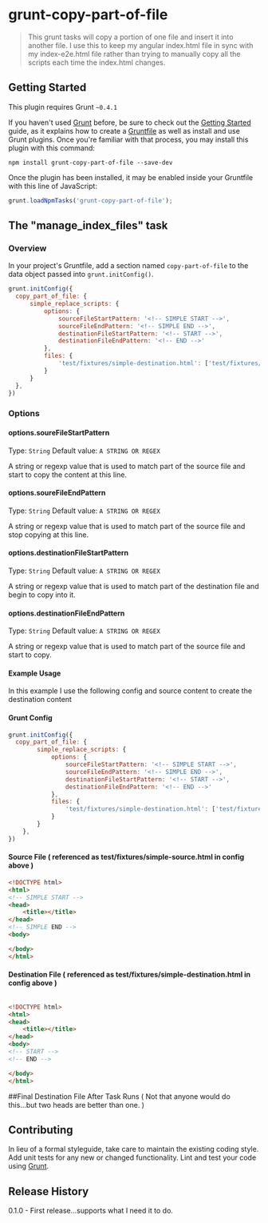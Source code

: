 # grunt-copy-part-of-file

> This grunt tasks will copy a portion of one file and insert it into another file. I use this to keep my angular index.html file in sync with my index-e2e.html file rather than trying to manually copy all the scripts each time the index.html changes.

## Getting Started
This plugin requires Grunt `~0.4.1`

If you haven't used [Grunt](http://gruntjs.com/) before, be sure to check out the [Getting Started](http://gruntjs.com/getting-started) guide, as it explains how to create a [Gruntfile](http://gruntjs.com/sample-gruntfile) as well as install and use Grunt plugins. Once you're familiar with that process, you may install this plugin with this command:

```shell
npm install grunt-copy-part-of-file --save-dev
```

Once the plugin has been installed, it may be enabled inside your Gruntfile with this line of JavaScript:

```js
grunt.loadNpmTasks('grunt-copy-part-of-file');
```

## The "manage_index_files" task

### Overview
In your project's Gruntfile, add a section named `copy-part-of-file` to the data object passed into `grunt.initConfig()`.

```js
grunt.initConfig({
  copy_part_of_file: {
      simple_replace_scripts: {
          options: {
              sourceFileStartPattern: '<!-- SIMPLE START -->',
              sourceFileEndPattern: '<!-- SIMPLE END -->',
              destinationFileStartPattern: '<!-- START -->',
              destinationFileEndPattern: '<!-- END -->'
          },
          files: {
              'test/fixtures/simple-destination.html': ['test/fixtures/simple-source.html']
          }
      }
  },
})
```

### Options

#### options.soureFileStartPattern
Type: `String`
Default value: `A STRING OR REGEX`

A string or regexp value that is used to match part of the source file and start to copy the content at this line.

#### options.soureFileEndPattern
Type: `String`
Default value: `A STRING OR REGEX`

A string or regexp value that is used to match part of the source file and stop copying at this line.

#### options.destinationFileStartPattern
Type: `String`
Default value: `A STRING OR REGEX`

A string or regexp value that is used to match part of the destination file and begin to copy into it.

#### options.destinationFileEndPattern
Type: `String`
Default value: `A STRING OR REGEX`

A string or regexp value that is used to match part of the source file and start to copy.

#### Example Usage
In this example I use the following config and source content to create the destination content

#### Grunt Config
```js
grunt.initConfig({
  copy_part_of_file: {
        simple_replace_scripts: {
            options: {
                sourceFileStartPattern: '<!-- SIMPLE START -->',
                sourceFileEndPattern: '<!-- SIMPLE END -->',
                destinationFileStartPattern: '<!-- START -->',
                destinationFileEndPattern: '<!-- END -->'
            },
            files: {
                'test/fixtures/simple-destination.html': ['test/fixtures/simple-source.html']
            }
        }
    },
})
```

#### Source File ( referenced as test/fixtures/simple-source.html in config above )
```html
<!DOCTYPE html>
<html>
<!-- SIMPLE START -->
<head>
    <title></title>
</head>
<!-- SIMPLE END -->
<body>

</body>
</html>
```

#### Destination File ( referenced as test/fixtures/simple-destination.html in config above )
```html

<!DOCTYPE html>
<html>
<head>
    <title></title>
</head>
<body>
<!-- START -->
<!-- END -->

</body>
</html>

```

##Final Destination File After Task Runs ( Not that anyone would do this...but two heads are better than one. )
<!DOCTYPE html>
<html>
<head>
    <title></title>
</head>
<body>
<!-- START -->
<head>
    <title></title>
</head>
<!-- END -->

</body>
</html>

## Contributing
In lieu of a formal styleguide, take care to maintain the existing coding style. Add unit tests for any new or changed functionality. Lint and test your code using [Grunt](http://gruntjs.com/).

## Release History
0.1.0 - First release...supports what I need it to do.

